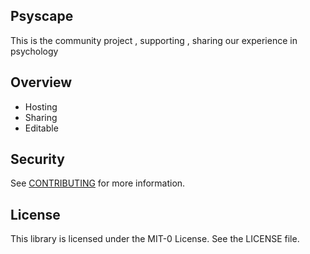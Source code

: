 ## Psyscape

This is the community project , supporting , sharing our experience in psychology

## Overview

- Hosting
- Sharing
- Editable


## Security

See [CONTRIBUTING](CONTRIBUTING.md#security-issue-notifications) for more information.

## License

This library is licensed under the MIT-0 License. See the LICENSE file.